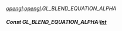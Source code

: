 _[opengl](../../modules/opengl/opengl-module.md):[opengl](../../modules/opengl/opengl-module.md).GL\_BLEND\_EQUATION\_ALPHA_
##### Const GL\_BLEND\_EQUATION\_ALPHA:[Int](../../modules/wonkey/wonkey-types-int.md)
